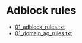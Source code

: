 # Adblock rules

* [01_adblock_rules.txt](https://github.com/kataoka271/adblock-rules/raw/main/dist/01_adblock_rules.txt)
* [01_domain_ag_rules.txt](https://github.com/kataoka271/adblock-rules/raw/main/dist/01_domain_ag_rules.txt)
